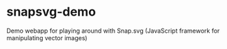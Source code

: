 snapsvg-demo
============

Demo webapp for playing around with Snap.svg (JavaScript framework for manipulating vector images)
